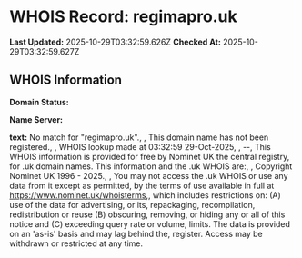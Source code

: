 # WHOIS Record: regimapro.uk

**Last Updated:** 2025-10-29T03:32:59.626Z
**Checked At:** 2025-10-29T03:32:59.627Z

## WHOIS Information

**Domain Status:** 

**Name Server:** 

**text:** No match for "regimapro.uk"., , This domain name has not been registered., , WHOIS lookup made at 03:32:59 29-Oct-2025, , --, This WHOIS information is provided for free by Nominet UK the central registry, for .uk domain names. This information and the .uk WHOIS are:, , Copyright Nominet UK 1996 - 2025., , You may not access the .uk WHOIS or use any data from it except as permitted, by the terms of use available in full at https://www.nominet.uk/whoisterms,, which includes restrictions on: (A) use of the data for advertising, or its, repackaging, recompilation, redistribution or reuse (B) obscuring, removing, or hiding any or all of this notice and (C) exceeding query rate or volume, limits. The data is provided on an 'as-is' basis and may lag behind the, register. Access may be withdrawn or restricted at any time.

